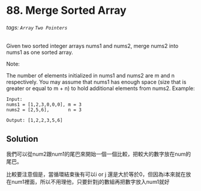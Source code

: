 # 88. Merge Sorted Array
###### tags: `Array` `Two Pointers`

Given two sorted integer arrays nums1 and nums2, merge nums2 into nums1 as one sorted array.

Note:

The number of elements initialized in nums1 and nums2 are m and n respectively.
You may assume that nums1 has enough space (size that is greater or equal to m + n) to hold additional elements from nums2.
Example:

    Input:
    nums1 = [1,2,3,0,0,0], m = 3
    nums2 = [2,5,6],       n = 3

    Output: [1,2,2,3,5,6]


## Solution

我們可以從num2跟num1的尾巴來開始一個一個比較，把較大的數字放在num的尾巴。


比較要注意個是，當循環結束後有可以i or j 還是大於等於0，但因為i本來就在放在num1裡面，所以不用理他，只要針對j的數組再把數字放入num1就好